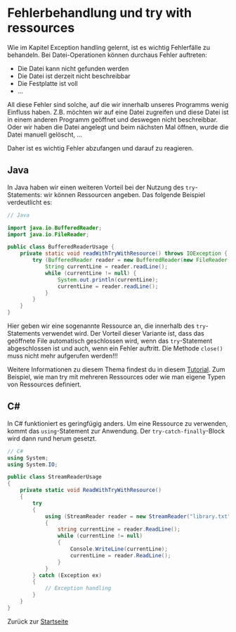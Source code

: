 # Fehlerbehandlung und try with ressources

Wie im Kapitel Exception handling gelernt, ist es wichtig Fehlerfälle zu behandeln. Bei Datei-Operationen können durchaus Fehler auftreten:
- Die Datei kann nicht gefunden werden
- Die Datei ist derzeit nicht beschreibbar
- Die Festplatte ist voll
- ...

All diese Fehler sind solche, auf die wir innerhalb unseres Programms wenig Einfluss haben. Z.B. möchten wir auf eine Datei zugreifen und diese Datei ist in einem anderen Programm geöffnet und deswegen nicht beschreibbar. Oder wir haben die Datei angelegt und beim nächsten Mal öffnen, wurde die Datei manuell gelöscht, ... 

Daher ist es wichtig Fehler abzufangen und darauf zu reagieren.

## Java

In Java haben wir einen weiteren Vorteil bei der Nutzung des `try`-Statements: wir können Ressourcen angeben. Das folgende Beispiel verdeutlicht es:

```java
// Java 

import java.io.BufferedReader;
import java.io.FileReader;

public class BufferedReaderUsage {
    private static void readWithTryWithResource() throws IOException {
        try (BufferedReader reader = new BufferedReader(new FileReader("library.txt"))) {
            String currentLine = reader.readLine();
            while (currentLine != null) {
                System.out.println(currentLine);
                currentLine = reader.readLine();
            }
        }
    }
}
```

Hier geben wir eine sogenannte Ressource an, die innerhalb des `try`-Statements verwendet wird. Der Vorteil dieser Variante ist, dass das geöffnete File automatisch geschlossen wird, wenn das `try`-Statement abgeschlossen ist und auch, wenn ein Fehler auftritt. Die Methode `close()` muss nicht mehr aufgerufen werden!!!

Weitere Informationen zu diesem Thema findest du in diesem [Tutorial](https://www.baeldung.com/java-try-with-resources). Zum Beispiel, wie man try mit mehreren Ressources oder wie man eigene Typen von Ressources definiert.

## C#

In C# funktioniert es geringfügig anders. Um eine Ressource zu verwenden, kommt das `using`-Statement zur Anwendung. Der `try-catch-finally`-Block wird dann rund herum gesetzt.

```C#
// C# 
using System;
using System.IO;

public class StreamReaderUsage
{
    private static void ReadWithTryWithResource()
    {
        try 
        {
            using (StreamReader reader = new StreamReader("library.txt"))
            {
                string currentLine = reader.ReadLine();
                while (currentLine != null)
                {
                    Console.WriteLine(currentLine);
                    currentLine = reader.ReadLine();
                }
            }
        } catch (Exception ex) 
        {
            // Exception handling
        }
    }
}
```

Zurück zur [Startseite](README.md)

